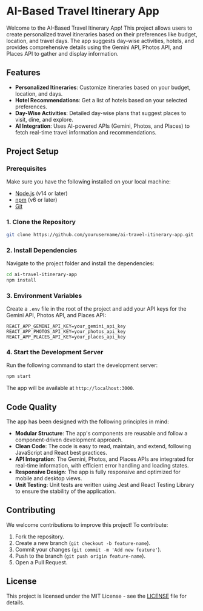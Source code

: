 
AI-Based Travel Itinerary App
=============================

Welcome to the AI-Based Travel Itinerary App! This project allows users to create personalized travel itineraries based on their preferences like budget, location, and travel days. The app suggests day-wise activities, hotels, and provides comprehensive details using the Gemini API, Photos API, and Places API to gather and display information.

Features
--------

- **Personalized Itineraries**: Customize itineraries based on your budget, location, and days.
- **Hotel Recommendations**: Get a list of hotels based on your selected preferences.
- **Day-Wise Activities**: Detailed day-wise plans that suggest places to visit, dine, and explore.
- **AI Integration**: Uses AI-powered APIs (Gemini, Photos, and Places) to fetch real-time travel information and recommendations.

Project Setup
-------------

### Prerequisites

Make sure you have the following installed on your local machine:

- [Node.js](https://nodejs.org/) (v14 or later)
- [npm](https://www.npmjs.com/) (v6 or later)
- [Git](https://git-scm.com/)

### 1. Clone the Repository

```bash
git clone https://github.com/yourusername/ai-travel-itinerary-app.git
```

### 2. Install Dependencies

Navigate to the project folder and install the dependencies:

```bash
cd ai-travel-itinerary-app
npm install
```

### 3. Environment Variables

Create a `.env` file in the root of the project and add your API keys for the Gemini API, Photos API, and Places API:

```
REACT_APP_GEMINI_API_KEY=your_gemini_api_key
REACT_APP_PHOTOS_API_KEY=your_photos_api_key
REACT_APP_PLACES_API_KEY=your_places_api_key
```

### 4. Start the Development Server

Run the following command to start the development server:

```bash
npm start
```

The app will be available at `http://localhost:3000`.

Code Quality
-------------

The app has been designed with the following principles in mind:

- **Modular Structure**: The app's components are reusable and follow a component-driven development approach.
- **Clean Code**: The code is easy to read, maintain, and extend, following JavaScript and React best practices.
- **API Integration**: The Gemini, Photos, and Places APIs are integrated for real-time information, with efficient error handling and loading states.
- **Responsive Design**: The app is fully responsive and optimized for mobile and desktop views.
- **Unit Testing**: Unit tests are written using Jest and React Testing Library to ensure the stability of the application.

Contributing
------------

We welcome contributions to improve this project! To contribute:

1. Fork the repository.
2. Create a new branch (`git checkout -b feature-name`).
3. Commit your changes (`git commit -m 'Add new feature'`).
4. Push to the branch (`git push origin feature-name`).
5. Open a Pull Request.

License
-------

This project is licensed under the MIT License - see the [LICENSE](LICENSE) file for details.
